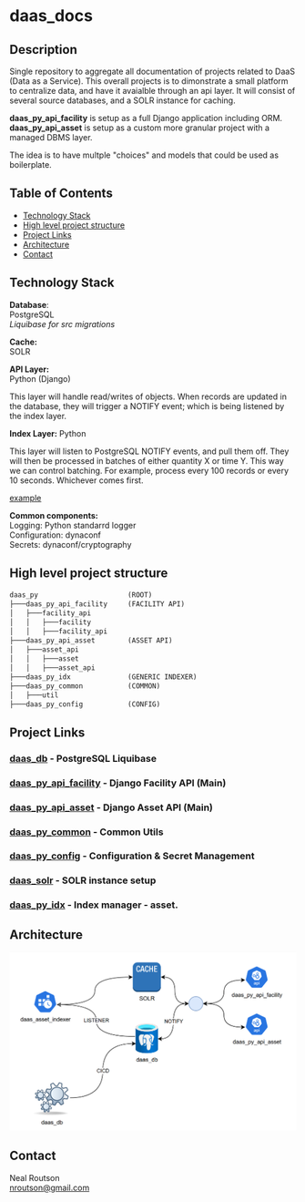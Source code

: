 # daas_docs

## Description

Single repository  to aggregate all documentation of projects related to DaaS (Data as a Service).  This overall projects is to dimonstrate a small platform to centralize data, and have it avaialble through an api layer.  It will consist of several source databases, and a SOLR instance for caching.

__daas_py_api_facility__ is setup as a full Django application including ORM.  
__daas_py_api_asset__ is setup as a custom more granular project with a managed DBMS layer.

The idea is to have multple "choices" and models that could be used as boilerplate.

## Table of Contents

- [Technology Stack](#technology-stack)
- [High level project structure](#high-level-project-structure)
- [Project Links](#project-links)
- [Architecture](#architecture)
- [Contact](#contact)

## Technology Stack
__Database__:  
PostgreSQL  
_Liquibase for src migrations_  

__Cache:__  
SOLR

__API Layer:__  
Python (Django)

This layer will handle read/writes of objects.  When records are updated in the database, they will trigger a NOTIFY event; which is being listened by the index layer.

__Index Layer:__ 
Python

This layer will listen to PostgreSQL NOTIFY events, and pull them off.  They will then be processed in batches of either quantity X or time Y.  This way we can control batching.  For example, process every 100 records or every 10 seconds.  Whichever comes first.

[example](https://github.com/nealrout/daas_py_idx/blob/main/main.py)


__Common components:__  
Logging: Python standarrd logger  
Configuration:  dynaconf  
Secrets: dynaconf/cryptography

## High level project structure

    daas_py                      (ROOT)
    ├───daas_py_api_facility     (FACILITY API)
    │   ├───facility_api         
    │   │   ├───facility         
    │   │   ├───facility_api      
    ├───daas_py_api_asset        (ASSET API)
    │   ├───asset_api            
    │   │   ├───asset            
    │   │   ├───asset_api   
    ├───daas_py_idx              (GENERIC INDEXER)
    ├───daas_py_common           (COMMON)
    │   ├───util                 
    ├───daas_py_config           (CONFIG)

## Project Links
### [daas_db](https://github.com/nealrout/daas_db) - PostgreSQL Liquibase

### [daas_py_api_facility](https://github.com/nealrout/daas_py_api_facility) - Django Facility API (Main)

### [daas_py_api_asset](https://github.com/nealrout/daas_py_api_asset) - Django Asset API (Main)

### [daas_py_common](https://github.com/nealrout/daas_py_common) - Common Utils

### [daas_py_config](https://github.com/nealrout/daas_py_config) - Configuration & Secret Management

### [daas_solr](https://github.com/nealrout/daas_solr) - SOLR instance setup

### [daas_py_idx](https://github.com/nealrout/daas_py_idx) - Index manager - asset.

## Architecture
![My Project Logo](daas_arch_high.png)

## Contact
Neal Routson  
nroutson@gmail.com
